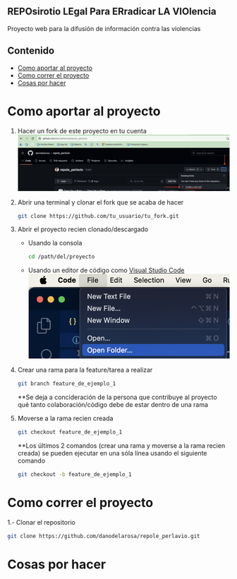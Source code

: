 ## REPOsirotio LEgal Para ERradicar LA VIOlencia
Proyecto web para la difusión de información contra las violencias

## Contenido
- [Como aportar al proyecto](#como-aportar-al-proyecto)
- [Como correr el proyecto](#como-correr-el-proyecto)
- [Cosas por hacer](#cosas-por-hacer)

# Como aportar al proyecto
1. Hacer un fork de este proyecto en tu cuenta
![fork](app/img/readme/00_fork.png)

1. Abrir una terminal y clonar el fork que se acaba de hacer
    ```bash
    git clone https://github.com/tu_usuario/tu_fork.git
    ```
2. Abrir el proyecto recien clonado/descargado
   - Usando la consola
     ```bash
     cd /path/del/proyecto
     ```
   - Usando un editor de código como [Visual Studio Code](https://code.visualstudio.com/download)
     ![opne_folder_vscode](app/img/readme/01_open_folder_vscode.png)
3. Crear una rama para la feature/tarea a realizar
   ```bash
   git branch feature_de_ejemplo_1
   ```
   \*\*Se deja a concideración de la persona que contribuye al proyecto qué tanto colaboración/código debe de estar dentro de una rama
4. Moverse a la rama recien creada
   ```bash
   git checkout feature_de_ejemplo_1
   ```
   \*\*Los últimos 2 comandos (crear una rama y moverse a la rama recien creada) se pueden ejecutar en una sóla línea usando el siguiente comando
   ```bash
   git checkout -b feature_de_ejemplo_1
   ```


# Como correr el proyecto
1.- Clonar el repositorio
```bash
git clone https://github.com/danodelarosa/repole_perlavio.git
```

# Cosas por hacer